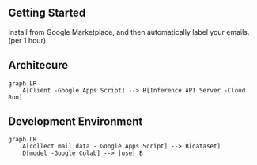 ## Getting Started
Install from Google Marketplace, and then automatically label your emails. (per 1 hour)

## Architecure
```mermaid
graph LR
    A[Client -Google Apps Script] --> B[Inference API Server -Cloud Run]
```

## Development Environment
```mermaid
graph LR
    A[collect mail data - Google Apps Script] --> B[dataset]
    D[model -Google Colab] --> |use| B
```
